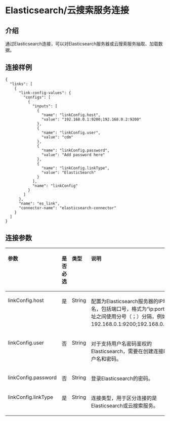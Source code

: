 # Elasticsearch/云搜索服务连接<a name="dgc_02_0276"></a>

## 介绍<a name="zh-cn_topic_0108272849_section621837"></a>

通过Elasticsearch连接，可以对Elasticsearch服务器或云搜索服务抽取、加载数据。

## 连接样例<a name="zh-cn_topic_0108272849_section6163607716523"></a>

```
{
  "links": [
    {
      "link-config-values": {
        "configs": [
          {
            "inputs": [
              {
                "name": "linkConfig.host",
                "value": "192.168.0.1:9200;192.168.0.2:9200"
              },
              {
                "name": "linkConfig.user",
                "value": "cdm"
              },
              {
                "name": "linkConfig.password",
                "value": "Add password here"
              },
              {
                "name": "linkConfig.linkType",
                "value": "ElasticSearch"
              }
            ],
            "name": "linkConfig"
          }
        ]
      },
      "name": "es_link",
      "connector-name": "elasticsearch-connector"
    }
  ]
}
```

## 连接参数<a name="zh-cn_topic_0108272849_section5035508012043"></a>

<a name="zh-cn_topic_0108272849_table13922888141527"></a>
<table><thead align="left"><tr id="zh-cn_topic_0108272849_row229143141527"><th class="cellrowborder" valign="top" width="20.03%" id="mcps1.1.5.1.1"><p id="zh-cn_topic_0108272849_p66756185141527"><a name="zh-cn_topic_0108272849_p66756185141527"></a><a name="zh-cn_topic_0108272849_p66756185141527"></a>参数</p>
</th>
<th class="cellrowborder" valign="top" width="21.099999999999998%" id="mcps1.1.5.1.2"><p id="zh-cn_topic_0108272849_p38541938141527"><a name="zh-cn_topic_0108272849_p38541938141527"></a><a name="zh-cn_topic_0108272849_p38541938141527"></a>是否必选</p>
</th>
<th class="cellrowborder" valign="top" width="16.669999999999998%" id="mcps1.1.5.1.3"><p id="zh-cn_topic_0108272849_p34889279141527"><a name="zh-cn_topic_0108272849_p34889279141527"></a><a name="zh-cn_topic_0108272849_p34889279141527"></a>类型</p>
</th>
<th class="cellrowborder" valign="top" width="42.199999999999996%" id="mcps1.1.5.1.4"><p id="zh-cn_topic_0108272849_p7459369141527"><a name="zh-cn_topic_0108272849_p7459369141527"></a><a name="zh-cn_topic_0108272849_p7459369141527"></a>说明</p>
</th>
</tr>
</thead>
<tbody><tr id="zh-cn_topic_0108272849_row2725489141730"><td class="cellrowborder" valign="top" width="20.03%" headers="mcps1.1.5.1.1 "><p id="zh-cn_topic_0108272849_p18261829141730"><a name="zh-cn_topic_0108272849_p18261829141730"></a><a name="zh-cn_topic_0108272849_p18261829141730"></a>linkConfig.host</p>
</td>
<td class="cellrowborder" valign="top" width="21.099999999999998%" headers="mcps1.1.5.1.2 "><p id="zh-cn_topic_0108272849_p2813219141730"><a name="zh-cn_topic_0108272849_p2813219141730"></a><a name="zh-cn_topic_0108272849_p2813219141730"></a>是</p>
</td>
<td class="cellrowborder" valign="top" width="16.669999999999998%" headers="mcps1.1.5.1.3 "><p id="zh-cn_topic_0108272849_p26544197141730"><a name="zh-cn_topic_0108272849_p26544197141730"></a><a name="zh-cn_topic_0108272849_p26544197141730"></a>String</p>
</td>
<td class="cellrowborder" valign="top" width="42.199999999999996%" headers="mcps1.1.5.1.4 "><p id="zh-cn_topic_0108272849_p10505843145433"><a name="zh-cn_topic_0108272849_p10505843145433"></a><a name="zh-cn_topic_0108272849_p10505843145433"></a>配置为Elasticsearch服务器的IP地址或域名，包括端口号，格式为<span class="parmvalue" id="zh-cn_topic_0108272849_parmvalue757313251129"><a name="zh-cn_topic_0108272849_parmvalue757313251129"></a><a name="zh-cn_topic_0108272849_parmvalue757313251129"></a>“ip:port”</span>，多个地址之间使用分号（；）分隔，例如：192.168.0.1:9200;192.168.0.2:9200。</p>
</td>
</tr>
<tr id="zh-cn_topic_0108272849_row1076119219183"><td class="cellrowborder" valign="top" width="20.03%" headers="mcps1.1.5.1.1 "><p id="zh-cn_topic_0108272849_p107618216186"><a name="zh-cn_topic_0108272849_p107618216186"></a><a name="zh-cn_topic_0108272849_p107618216186"></a>linkConfig.user</p>
</td>
<td class="cellrowborder" valign="top" width="21.099999999999998%" headers="mcps1.1.5.1.2 "><p id="zh-cn_topic_0108272849_p19761112141817"><a name="zh-cn_topic_0108272849_p19761112141817"></a><a name="zh-cn_topic_0108272849_p19761112141817"></a>否</p>
</td>
<td class="cellrowborder" valign="top" width="16.669999999999998%" headers="mcps1.1.5.1.3 "><p id="zh-cn_topic_0108272849_p18293152252611"><a name="zh-cn_topic_0108272849_p18293152252611"></a><a name="zh-cn_topic_0108272849_p18293152252611"></a>String</p>
</td>
<td class="cellrowborder" valign="top" width="42.199999999999996%" headers="mcps1.1.5.1.4 "><p id="zh-cn_topic_0108272849_p167615210188"><a name="zh-cn_topic_0108272849_p167615210188"></a><a name="zh-cn_topic_0108272849_p167615210188"></a>对于支持用户名密码鉴权的Elasticsearch，需要在创建连接时配置用户名和密码。</p>
</td>
</tr>
<tr id="zh-cn_topic_0108272849_row142925541817"><td class="cellrowborder" valign="top" width="20.03%" headers="mcps1.1.5.1.1 "><p id="zh-cn_topic_0108272849_p1929213551813"><a name="zh-cn_topic_0108272849_p1929213551813"></a><a name="zh-cn_topic_0108272849_p1929213551813"></a>linkConfig.password</p>
</td>
<td class="cellrowborder" valign="top" width="21.099999999999998%" headers="mcps1.1.5.1.2 "><p id="zh-cn_topic_0108272849_p18292185101814"><a name="zh-cn_topic_0108272849_p18292185101814"></a><a name="zh-cn_topic_0108272849_p18292185101814"></a>否</p>
</td>
<td class="cellrowborder" valign="top" width="16.669999999999998%" headers="mcps1.1.5.1.3 "><p id="zh-cn_topic_0108272849_p199112392615"><a name="zh-cn_topic_0108272849_p199112392615"></a><a name="zh-cn_topic_0108272849_p199112392615"></a>String</p>
</td>
<td class="cellrowborder" valign="top" width="42.199999999999996%" headers="mcps1.1.5.1.4 "><p id="zh-cn_topic_0108272849_p1629219515187"><a name="zh-cn_topic_0108272849_p1629219515187"></a><a name="zh-cn_topic_0108272849_p1629219515187"></a>登录Elasticsearch的密码。</p>
</td>
</tr>
<tr id="zh-cn_topic_0108272849_row195835288232"><td class="cellrowborder" valign="top" width="20.03%" headers="mcps1.1.5.1.1 "><p id="zh-cn_topic_0108272849_p55831328202315"><a name="zh-cn_topic_0108272849_p55831328202315"></a><a name="zh-cn_topic_0108272849_p55831328202315"></a>linkConfig.linkType</p>
</td>
<td class="cellrowborder" valign="top" width="21.099999999999998%" headers="mcps1.1.5.1.2 "><p id="zh-cn_topic_0108272849_p5583228202310"><a name="zh-cn_topic_0108272849_p5583228202310"></a><a name="zh-cn_topic_0108272849_p5583228202310"></a>是</p>
</td>
<td class="cellrowborder" valign="top" width="16.669999999999998%" headers="mcps1.1.5.1.3 "><p id="zh-cn_topic_0108272849_p15763246269"><a name="zh-cn_topic_0108272849_p15763246269"></a><a name="zh-cn_topic_0108272849_p15763246269"></a>String</p>
</td>
<td class="cellrowborder" valign="top" width="42.199999999999996%" headers="mcps1.1.5.1.4 "><p id="zh-cn_topic_0108272849_p16583162820239"><a name="zh-cn_topic_0108272849_p16583162820239"></a><a name="zh-cn_topic_0108272849_p16583162820239"></a>连接类型，用于区分连接的是Elasticsearch或云搜索服务。</p>
</td>
</tr>
</tbody>
</table>

